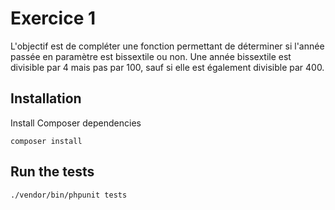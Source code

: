 Exercice 1
==========

L'objectif est de compléter une fonction permettant de déterminer si l'année
passée en paramètre est bissextile ou non. Une année bissextile est divisible
par 4 mais pas par 100, sauf si elle est également divisible par 400.

## Installation

Install Composer dependencies

    composer install

## Run the tests

    ./vendor/bin/phpunit tests
